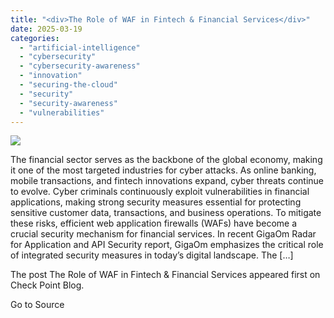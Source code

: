 ```yaml
---
title: "<div>The Role of WAF in Fintech & Financial Services</div>"
date: 2025-03-19
categories: 
  - "artificial-intelligence"
  - "cybersecurity"
  - "cybersecurity-awareness"
  - "innovation"
  - "securing-the-cloud"
  - "security"
  - "security-awareness"
  - "vulnerabilities"
---
```


![](https://blog.checkpoint.com/wp-content/uploads/2024/07/CNAPP-Solution-blog.jpg)

The financial sector serves as the backbone of the global economy, making it one of the most targeted industries for cyber attacks. As online banking, mobile transactions, and fintech innovations expand, cyber threats continue to evolve. Cyber criminals continuously exploit vulnerabilities in financial applications, making strong security measures essential for protecting sensitive customer data, transactions, and business operations. To mitigate these risks, efficient web application firewalls (WAFs) have become a crucial security mechanism for financial services. In recent GigaOm Radar for Application and API Security report, GigaOm emphasizes the critical role of integrated security measures in today’s digital landscape. The \[…\]

The post The Role of WAF in Fintech & Financial Services appeared first on Check Point Blog.

Go to Source
